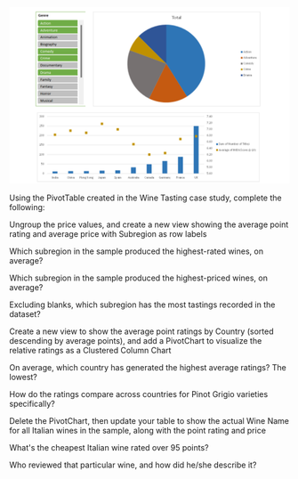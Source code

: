 
<p align="center">
    <img src="https://github.com/mathewqpmiller/Excel-PivotTables/blob/main/Images/Section5HomeworkPics/5.6HomeworkPic.png?w=1260">
</p>

Using the PivotTable created in the Wine Tasting case study, complete the following:

Ungroup the price values, and create a new view showing the average point rating and average price with Subregion as row labels

Which subregion in the sample produced the highest-rated wines, on average?

Which subregion in the sample produced the highest-priced wines, on average?

Excluding blanks, which subregion has the most tastings recorded in the dataset?

Create a new view to show the average point ratings by Country (sorted descending by average points), and add a PivotChart to visualize the relative ratings as a Clustered Column Chart

On average, which country has generated the highest average ratings? The lowest?

How do the ratings compare across countries for Pinot Grigio varieties specifically?

Delete the PivotChart, then update your table to show the actual Wine Name for all Italian wines in the sample, along with the point rating and price

What's the cheapest Italian wine rated over 95 points?

Who reviewed that particular wine, and how did he/she describe it?